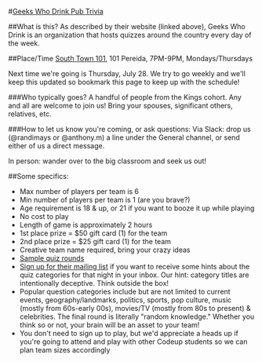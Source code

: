 #[Geeks Who Drink Pub Trivia](http://www.geekswhodrink.com)

##What is this?
As described by their website (linked above), Geeks Who Drink is an organization that hosts quizzes around the country every day of the week.

##Place/Time
[South Town 101](https://www.google.com/maps/place/Southtown+101/@29.413105,-98.4904255,17z/data=!3m1!4b1!4m5!3m4!1s0x865c58a63d0da53b:0xc45817dfa7b37585!8m2!3d29.413105!4d-98.4882422), 101 Pereida, 7PM-9PM, Mondays/Thursdays

Next time we're going is Thursday, July 28. We try to go weekly and we'll keep this updated so bookmark this page to keep up with the schedule!

###Who typically goes?
A handful of people from the Kings cohort. Any and all are welcome to join us! Bring your spouses, significant others, relatives, etc.

###How to let us know you're coming, or ask questions: 
Via Slack: drop us (@randimays or @anthony.m) a line under the General channel, or send either of us a direct message.

In person: wander over to the big classroom and seek us out!

##Some specifics:
* Max number of players per team is 6
* Min number of players per team is 1 (are you brave?)
* Age requirement is 18 & up, or 21 if you want to booze it up while playing
* No cost to play
* Length of game is approximately 2 hours
* 1st place prize = $50 gift card (1) for the team
* 2nd place prize = $25 gift card (1) for the team
* Creative team name required, bring your crazy ideas
* [Sample quiz rounds](http://www.geekswhodrink.com/pages/about/sample-quiz)
* [Sign up for their mailing list](http://www.geekswhodrink.com/pages/weekly-mailing-list#Texas) if you want to receive some hints about the quiz categories for that night in your inbox. Our hint: category titles are intentionally deceptive. Think outside the box!
* Popular question categories include but are not limited to current events, geography/landmarks, politics, sports, pop culture, music (mostly from 60s-early 00s), movies/TV (mostly from 80s to present) & celebrities. The final round is literally "random knowledge." Whether you think so or not, your brain will be an asset to your team!
* You don't need to sign up to play, but we'd appreciate a heads up if you're going to attend and play with other Codeup students so we can plan team sizes accordingly